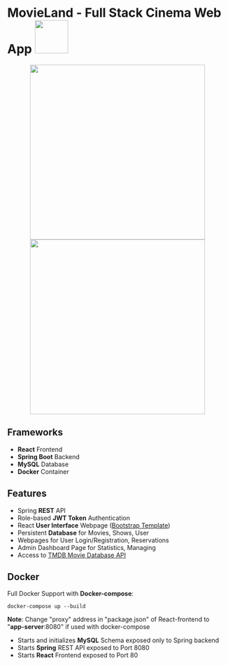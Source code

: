 # MovieLand - Full Stack Cinema Web App <img src="https://i.imgur.com/MHO0XoY.png" width="76"> 

<p align="center"><img src="https://i.imgur.com/a6w6dJ9.gif" width="400px" >   <img src="https://i.imgur.com/qS05BgQ.gif" width="400px"></p>

## Frameworks
* **React** Frontend 
* **Spring Boot** Backend
* **MySQL** Database
* **Docker** Container

## Features
* Spring **REST** API
* Role-based **JWT Token** Authentication
* React **User Interface** Webpage (<a href="https://www.creative-tim.com/product/light-bootstrap-dashboard-react" target="_blank">Bootstrap Template</a>)
* Persistent **Database** for Movies, Shows, User
* Webpages for User Login/Registration, Reservations
* Admin Dashboard Page for Statistics, Managing
* Access to <a href="https://developers.themoviedb.org/3" target="_blank">TMDB Movie Database API</a>

## Docker
Full Docker Support with **Docker-compose**:

    docker-compose up --build
    
   **Note**: Change "proxy" address in "package.json" of React-frontend to "**app-server**:8080" if used with docker-compose 
* Starts and initializes **MySQL** Schema exposed only to Spring backend
* Starts **Spring** REST API exposed to Port 8080
* Starts **React** Frontend exposed to Port 80


